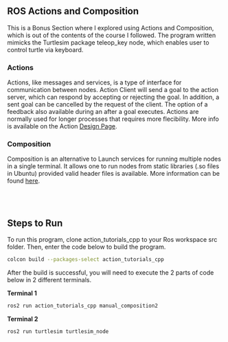 ## ROS Actions and Composition
This is a Bonus Section where I explored using Actions and Composition, which is out of the contents of the course I followed.
The program written mimicks the Turtlesim package teleop_key node, which enables user to control turtle via keyboard. 
    

### Actions 
Actions, like messages and services, is a type of interface for communication between nodes. Action Client will send a goal to the action server, which can respond by accepting or rejecting the goal. In addition, a sent goal can be cancelled by the request of the client. The option of a feedback also available during an after a goal executes. Actions are normally used for longer processes that requires more flecibility. More info is available on the Action [Design Page](http://design.ros2.org/articles/actions.html). 

### Composition
Composition is an alternative to Launch services for running multiple nodes in a single terminal. It allows  one to run nodes from static libraries (.so files in Ubuntu) provided valid header files is available. More information can be found [here](https://docs.ros.org/en/foxy/Tutorials/Composition.html). 

<br> </br>
## Steps to Run 
To run this program, clone action_tutorials_cpp to your Ros workspace src folder. Then, enter the code below to build the program. 

```bash
colcon build --packages-select action_tutorials_cpp 
```

After the build is successful, you will need to execute the 2 parts of code below in 2 different terminals. 

**Terminal 1**
```bash
ros2 run action_tutorials_cpp manual_composition2
```

**Terminal 2**
```bash
ros2 run turtlesim turtlesim_node
```


